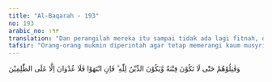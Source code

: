 ```yaml
---
title: "Al-Baqarah - 193"
no: 193
arabic_no: ١٩٣
translation: "Dan perangilah mereka itu sampai tidak ada lagi fitnah, dan agama hanya bagi Allah semata. Jika mereka berhenti, maka tidak ada (lagi) permusuhan, kecuali terhadap orang-orang zalim."
tafsir: "Orang-orang mukmin diperintah agar tetap memerangi kaum musyrikin yang memerangi mereka sehingga mereka tidak mempunyai kekuatan lagi untuk menganiaya kaum Muslimin dan merintangi mereka dalam melaksanakan perintah agamanya, sehingga agama Islam dapat dijalankan sepenuhnya oleh setiap Muslim dengan tulus ikhlas, bebas dari ketakutan, gangguan dan tekanan.\n\nJika kaum musyrikin telah menghentikan segala tindakan jahat dan mereka telah masuk Islam, maka kaum Muslimin tidak diperbolehkan mengadakan pembalasan atau tindakan yang melampaui batas, kecuali terhadap mereka yang zalim, yaitu orang-orang yang memulai lagi atau kembali kepada kekafiran dan memfitnah orang-orang Islam."
---
```


وَقٰتِلُوْهُمْ حَتّٰى لَا تَكُوْنَ فِتْنَةٌ وَّيَكُوْنَ الدِّيْنُ لِلّٰهِ ۗ فَاِنِ انْتَهَوْا فَلَا عُدْوَانَ اِلَّا عَلَى الظّٰلِمِيْنَ
